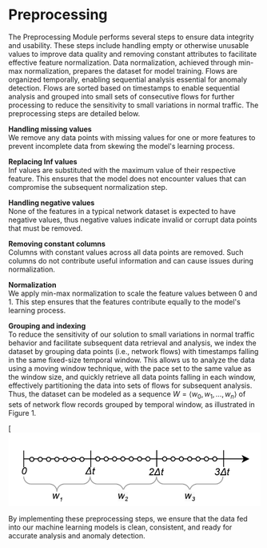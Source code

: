 # Preprocessing

The Preprocessing Module performs several steps to ensure data integrity and usability. These steps include handling empty or otherwise unusable values to improve data quality and removing constant attributes to facilitate effective feature normalization. Data normalization, achieved through min-max normalization, prepares the dataset for model training. Flows are organized temporally, enabling sequential analysis essential for anomaly detection. Flows are sorted based on timestamps to enable sequential analysis and grouped into small sets of consecutive flows for further processing to reduce the sensitivity to small variations in normal traffic. The preprocessing steps are detailed below.

**Handling missing values**  
We remove any data points with missing values for one or more features to prevent incomplete data from skewing the model's learning process.

**Replacing Inf values**  
Inf values are substituted with the maximum value of their respective feature. This ensures that the model does not encounter values that can compromise the subsequent normalization step.

**Handling negative values**  
None of the features in a typical network dataset is expected to have negative values, thus negative values indicate invalid or corrupt data points that must be removed.

**Removing constant columns**  
Columns with constant values across all data points are removed. Such columns do not contribute useful information and can cause issues during normalization.

**Normalization**  
We apply min-max normalization to scale the feature values between 0 and 1. This step ensures that the features contribute equally to the model's learning process.

**Grouping and indexing**  
To reduce the sensitivity of our solution to small variations in normal traffic behavior and facilitate subsequent data retrieval and analysis, we index the dataset by grouping data points (i.e., network flows) with timestamps falling in the same fixed-size temporal window. This allows us to analyze the data using a moving window technique, with the pace set to the same value as the window size, and quickly retrieve all data points falling in each window, effectively partitioning the data into sets of flows for subsequent analysis. Thus, the dataset can be modeled as a sequence $W = \langle w_0, w_1, \ldots, w_n \rangle$ of sets of network flow records grouped by temporal window, as illustrated in Figure 1.

[![Example of flow record grouping and indexing.](https://github.com/maxalbanese/CyberMALT/blob/main/images/indexing.jpg)

By implementing these preprocessing steps, we ensure that the data fed into our machine learning models is clean, consistent, and ready for accurate analysis and anomaly detection.

